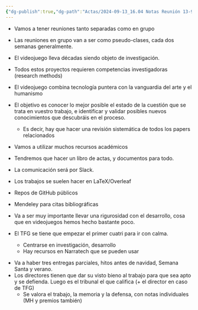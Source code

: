 ```yaml
---
{"dg-publish":true,"dg-path":"Actas/2024-09-13_16.04 Notas Reunión 13-9.md","permalink":"/actas/2024-09-13-16-04-notas-reunion-13-9/","tags":["TFG","Notas"]}
---
```


+ Vamos a tener reuniones tanto separadas como en grupo
+ Las reuniones en grupo van a ser como pseudo-clases, cada dos semanas generalmente.


+ El videojuego lleva décadas siendo objeto de investigación.
+ Todos estos proyectos requieren competencias investigadoras (research methods)

+ El videojuego combina tecnología puntera con la vanguardia del arte y el humanismo

+ El objetivo es conocer lo mejor posible el estado de la cuestión que se trata en vuestro trabajo, e identificar y validar posibles nuevos conocimientos que descubráis en el proceso.
	+ Es decir, hay que hacer una revisión sistemática de todos los papers relacionados

+ Vamos a utilizar muchos recursos académicos

+ Tendremos que hacer un libro de actas, y documentos para todo.

+ La comunicación será por Slack.
+ Los trabajos se suelen hacer en LaTeX/Overleaf
+ Repos de GitHub públicos
+ Mendeley para citas bibliográficas

+ Va a ser muy importante llevar una rigurosidad con el desarrollo, cosa que en videojuegos hemos hecho bastante poco.
+ El TFG se tiene que empezar el primer cuatri para ir con calma.
	+ Centrarse en investigación, desarrollo
	+ Hay recursos en Narratech que se pueden usar

* Va a haber tres entregas parciales, hitos antes de navidad, Semana Santa y verano.
* Los directores tienen que dar su visto bieno al trabajo para que sea apto y se defienda. Luego es el tribunal el que califica (+ el director en caso de TFG)
	* Se valora el trabajo, la memoria y la defensa, con notas individuales (MH y premios también)